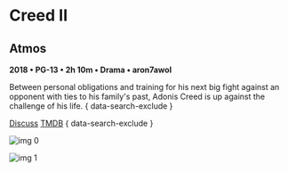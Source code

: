 # Creed II

## Atmos

**2018 • PG-13 • 2h 10m • Drama • aron7awol**

Between personal obligations and training for his next big fight against an opponent with ties to his family's past, Adonis Creed is up against the challenge of his life.
{ data-search-exclude }

[Discuss](https://www.avsforum.com/threads/bass-eq-for-filtered-movies.2995212/post-57627084)  [TMDB](480530)
{ data-search-exclude }

![img 0](https://i.imgur.com/7q3g4wE.jpg)

![img 1](https://i.imgur.com/9VvIG7r.png)

